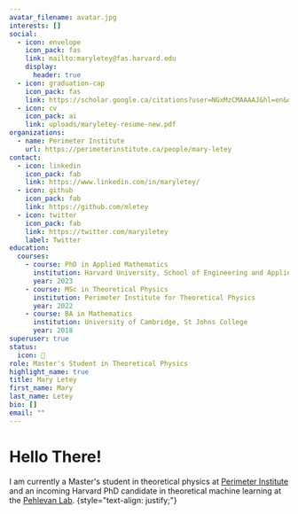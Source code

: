 ```yaml
---
avatar_filename: avatar.jpg
interests: []
social:
  - icon: envelope
    icon_pack: fas
    link: mailto:maryletey@fas.harvard.edu
    display:
      header: true
  - icon: graduation-cap
    icon_pack: fas
    link: https://scholar.google.ca/citations?user=NGxMzCMAAAAJ&hl=en&oi=ao
  - icon: cv
    icon_pack: ai
    link: uploads/maryletey-resume-new.pdf
organizations:
  - name: Perimeter Institute
    url: https://perimeterinstitute.ca/people/mary-letey
contact: 
  - icon: linkedin
    icon_pack: fab
    link: https://www.linkedin.com/in/maryletey/
  - icon: github
    icon_pack: fab
    link: https://github.com/mletey
  - icon: twitter
    icon_pack: fab
    link: https://twitter.com/maryiletey
    label: Twitter
education:
  courses:
    - course: PhD in Applied Mathematics
      institution: Harvard University, School of Engineering and Applied Sciences
      year: 2023
    - course: MSc in Theoretical Physics
      institution: Perimeter Institute for Theoretical Physics
      year: 2022
    - course: BA in Mathematics
      institution: University of Cambridge, St Johns College
      year: 2018
superuser: true
status:
  icon: 🦦
role: Master's Student in Theoretical Physics 
highlight_name: true
title: Mary Letey
first_name: Mary
last_name: Letey
bio: []
email: ""
---
```

# Hello There! #
I am currently a Master's student in theoretical physics at [Perimeter Institute](https://perimeterinstitute.ca/people/mary-letey) and an incoming Harvard PhD candidate in theoretical machine learning at the [Pehlevan Lab](https://pehlevan.seas.harvard.edu).
{style="text-align: justify;"}
